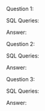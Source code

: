 Question 1: 

SQL Queries:

Answer: 



Question 2: 

SQL Queries:

Answer:



Question 3: 

SQL Queries:

Answer:
